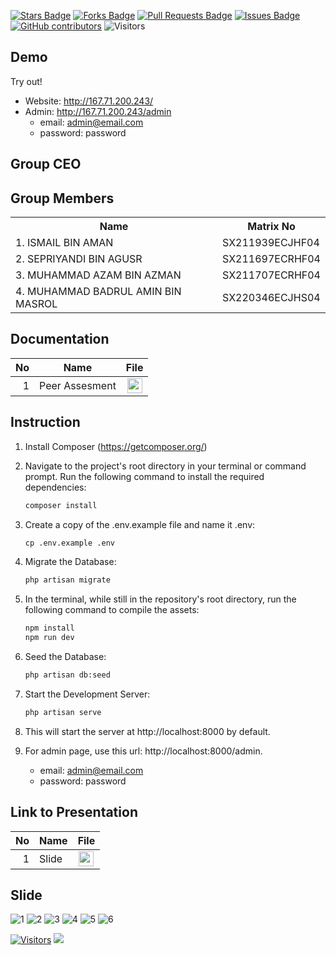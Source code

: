 <a href="https://github.com/drshahizan/software-engineering/stargazers"><img src="https://img.shields.io/github/stars/drshahizan/software-engineering" alt="Stars Badge"/></a>
<a href="https://github.com/drshahizan/software-engineering/network/members"><img src="https://img.shields.io/github/forks/drshahizan/software-engineering" alt="Forks Badge"/></a>
<a href="https://github.com/drshahizan/software-engineering/pulls"><img src="https://img.shields.io/github/issues-pr/drshahizan/software-engineering" alt="Pull Requests Badge"/></a>
<a href="https://github.com/drshahizan/software-engineering/issues"><img src="https://img.shields.io/github/issues/drshahizan/software-engineering" alt="Issues Badge"/></a>
<a href="https://github.com/drshahizan/software-engineering/graphs/contributors"><img alt="GitHub contributors" src="https://img.shields.io/github/contributors/drshahizan/software-engineering?color=2b9348"></a>
![Visitors](https://api.visitorbadge.io/api/visitors?path=https%3A%2F%2Fgithub.com%2Fdrshahizan%2Fsoftware-engineering&labelColor=%23d9e3f0&countColor=%23697689&style=flat)

## Demo

Try out!
- Website: http://167.71.200.243/
- Admin: http://167.71.200.243/admin
  - email: admin@email.com
  - password: password

## Group CEO
## Group Members
<table>
  <tr>
    <th>Name</th>
    <th>Matrix No</th>
  </tr>
  <tr>
    <td>1.  ISMAIL BIN AMAN</td>
    <td>SX211939ECJHF04</td>
  </tr>
    <tr>
    <td>2. SEPRIYANDI BIN AGUSR</td>
    <td>SX211697ECRHF04</td>
  </tr>
    <tr>
    <td>3. MUHAMMAD AZAM BIN AZMAN</td>
    <td>SX211707ECRHF04</td>
  </tr>
    <tr>
    <td>4. MUHAMMAD BADRUL AMIN BIN MASROL</td>
    <td>SX220346ECJHS04</td>
  </tr>
</table>

## Documentation

| No | Name |File | 
| -----:| ----- | :------: | 
|1| Peer Assesment | <a href="https://github.com/drshahizan/learn-php/blob/main/project/3-web/submission/CEO/Warung_hunterv1.0/PEER%20REVIEW%20ASSESSMENT.docx" ><img src="https://raw.githubusercontent.com/drshahizan/software-engineering/main/images/document1.png" width="24px" height="24px" ></a>|


## Instruction
1. Install Composer (https://getcomposer.org/)
2. Navigate to the project's root directory in your terminal or command prompt. Run the following command to install the required dependencies:
   
   ```bat
   composer install
   ```

3. Create a copy of the .env.example file and name it .env:

   ```bat
   cp .env.example .env
   ```

4. Migrate the Database:

   ```bat
   php artisan migrate
   ```

5. In the terminal, while still in the repository's root directory, run the following command to compile the assets:

   ```bat
   npm install
   npm run dev
   ```

6. Seed the Database:

   ```bat
   php artisan db:seed
   ```

7. Start the Development Server:

   ```bat
   php artisan serve
   ```

8. This will start the server at http://localhost:8000 by default.
9. For admin page, use this url: http://localhost:8000/admin.
    - email: admin@email.com
    - password: password

## Link to Presentation
| No | Name |File | 
| -----:| ----- | :------: | 
|1| Slide  | <a href="https://www.canva.com/design/DAFoBuyF-j0/aL5ii0P_2ZRJ_Kwhxsodsw/edit?utm_content=DAFoBuyF-j0&utm_campaign=designshare&utm_medium=link2&utm_source=sharebutton"><img src="https://github.com/drshahizan/learn-php/blob/main/project/3-web/submission/5%20CEO/images/canva.png" width="24px" height="24px" ></a>|

## Slide
![1](https://github.com/drshahizan/learn-php/blob/main/project/3-web/submission/5%20CEO/images/Slide%201.jpg)
![2](https://github.com/drshahizan/learn-php/blob/main/project/3-web/submission/5%20CEO/images/Slide%202.jpg)
![3](https://github.com/drshahizan/learn-php/blob/main/project/3-web/submission/5%20CEO/images/Slide%203.jpg)
![4](https://github.com/drshahizan/learn-php/blob/main/project/3-web/submission/5%20CEO/images/Slide%204.jpg)
![5](https://github.com/drshahizan/learn-php/blob/main/project/3-web/submission/5%20CEO/images/Slide%205.jpg)
![6](https://github.com/drshahizan/learn-php/blob/main/project/3-web/submission/5%20CEO/images/Slide%206.jpg)

[![Visitors](https://api.visitorbadge.io/api/visitors?path=https%3A%2F%2Fgithub.com%2Fdrshahizan&labelColor=%23697689&countColor=%23555555&style=plastic)](https://visitorbadge.io/status?path=https%3A%2F%2Fgithub.com%2Fdrshahizan)
![](https://hit.yhype.me/github/profile?user_id=81284918)
